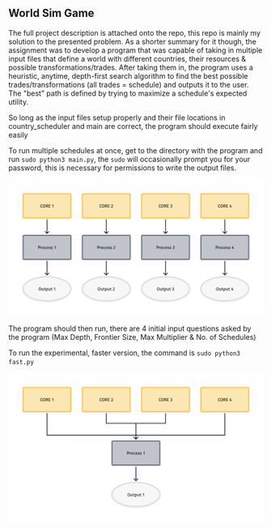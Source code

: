 ## World Sim Game 

The full project description is attached onto the repo, this repo is mainly my solution to the presented problem. As a shorter summary for it though, the assignment was to develop a program that was capable of taking in multiple input files that define a world with different countries, their resources & possible transformations/trades. After taking them in, the program uses a heuristic, anytime, depth-first search algorithm to find the best possible trades/transformations (all trades = schedule) and outputs it to the user. The "best" path is defined by trying to maximize a schedule's expected utility. 

So long as the input files setup properly and their file locations in country_scheduler and main are correct, the program should execute fairly easily

To run multiple schedules at once, get to the directory with the program and run `sudo python3 main.py`, the `sudo` will occasionally prompt you for your password, this is necessary for permissions to write the output files.

![Multiple_Schedules](https://github.com/Nelsontorresjr330/World-Trade-Sim/blob/main/Multiple_Schedules.png)

The program should then run, there are 4 initial input questions asked by the program (Max Depth, Frontier Size, Max Multiplier & No. of Schedules)

To run the experimental, faster version, the command is `sudo python3 fast.py`

![Faster](https://github.com/Nelsontorresjr330/World-Trade-Sim/blob/main/Fastest.png)

